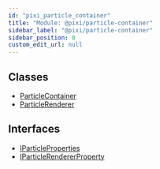 ```yaml
---
id: "pixi_particle_container"
title: "Module: @pixi/particle-container"
sidebar_label: "@pixi/particle-container"
sidebar_position: 0
custom_edit_url: null
---
```


## Classes

- [ParticleContainer](../classes/pixi_particle_container.ParticleContainer.md)
- [ParticleRenderer](../classes/pixi_particle_container.ParticleRenderer.md)

## Interfaces

- [IParticleProperties](../interfaces/pixi_particle_container.IParticleProperties.md)
- [IParticleRendererProperty](../interfaces/pixi_particle_container.IParticleRendererProperty.md)
